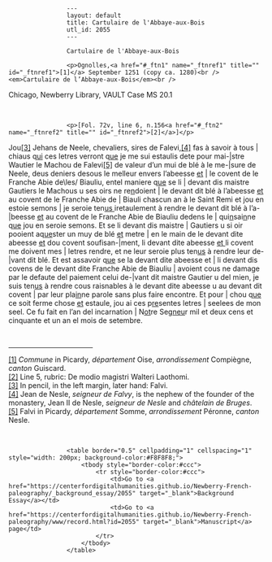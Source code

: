
                    ---
                    layout: default
                    title: Cartulaire de l'Abbaye-aux-Bois
                    utl_id: 2055
                    ---
                
                    Cartulaire de l'Abbaye-aux-Bois
  
                    <p>Ognolles,<a href="#_ftn1" name="_ftnref1" title="" id="_ftnref1">[1]</a> September 1251 (copy ca. 1280)<br /><em>Cartulaire de l’Abbaye-aux-Bois</em><br />
Chicago, Newberry Library, VAULT Case MS 20.1</p>
<p> </p>
  
                    <p>[Fol. 72v, line 6, n.156<a href="#_ftn2" name="_ftnref2" title="" id="_ftnref2">[2]</a>]</p>
<p>Jou<a href="#_ftn3" name="_ftnref3" title="" id="_ftnref3">[3]</a> Jehans de Neele, chevaliers, sires de Falevi,<a href="#_ftn4" name="_ftnref4" title="" id="_ftnref4">[4]</a> fas à savoir à tous | chiaus q<u>ui</u> ces letres verront q<u>ue</u> je me sui estaulis dete pour mai-|stre Wautier le Machou de Falevi<a href="#_ftn5" name="_ftnref5" title="" id="_ftnref5">[5]</a> de valeur d’un mui de blé à le me-|sure de Neele, deus deniers desous le melleur envers l’abeesse <u>et</u> | le covent de le Franche Abie de\les/ Biauliu, entel maniere q<u>ue</u> se li | devant dis maistre Gautiers le Machous u ses oirs ne re<u>n</u>doient | le devant dit blé à l’abeesse <u>et</u> au covent de le Franche Abie de | Biauli chascun an à le Saint Remi et jou en estoie semons | je seroie ten<u>us </u>iretaulement à rendre le devant dit blé à l’a-|beesse <u>et</u> au covent de le Franche Abie de Biauliu dedens le | qui<u>n</u>sai<u>n</u>ne q<u>ue</u> jou en seroie semons. Et se li devant dis maistre | Gautiers u si oir pooient aq<u>ue</u>ster un muy de blé <u>et</u> metre | en le main de le devant dite abeesse <u>et</u> dou covent soufisan-|ment, li devant dite abeesse <u>et </u>li covent me doivent mes | letres rendre, et ne leur seroie plus ten<u>us</u> à rendre leur de-|vant dit blé. Et est assavoir q<u>ue</u> se la devant dite abeesse et | li devant dis covens de le devant dite Franche Abie de Biauliu | avoient cous ne damage par le defaute del paiement celui de-|vant dit maistre Gautier u del mien, je suis ten<u>us</u> à rendre cous raisnables à le devant dite abeesse u au devant dit covent | par leur pla<u>in</u>ne parole sans plus faire encontre. Et pour | chou q<u>ue</u> ce soit ferme chose <u>et</u> estaule, jou ai ces p<u>re</u>sentes letres | seelees de mon seel. Ce fu fait en l’an del incarnation | N<u>ot</u>re Seg<u>neu</u>r mil et deux cens et cinquante et un an el mois de setembre.</p>
<div> 
<hr align="left" size="1" width="33%" /><div id="ftn1"><a href="#_ftnref1" name="_ftn1" title="" id="_ftn1">[1]</a> <em>Commune </em>in Picardy, <em>département </em>Oise, <em>arrondissement </em>Compiègne, <em>canton </em>Guiscard.</div>
<div id="ftn2"><a href="#_ftnref2" name="_ftn2" title="" id="_ftn2">[2]</a> Line 5, rubric: De modio magistri Walteri Laothomi.</div>
<div id="ftn3"><a href="#_ftnref3" name="_ftn3" title="" id="_ftn3">[3]</a> In pencil, in the left margin, later hand: Falvi.</div>
<div id="ftn4"><a href="#_ftnref4" name="_ftn4" title="" id="_ftn4">[4]</a> Jean de Nesle, <em>seigneur de Falvy</em>, is the nephew of the founder of the monastery, Jean II de Nesle, <em>seigneur de Nesle </em>and<em> châtelain de Bruges</em>.</div>
<div id="ftn5"><a href="#_ftnref5" name="_ftn5" title="" id="_ftn5">[5]</a> Falvi in Picardy, <em>département</em> Somme, <em>arrondissement</em> Péronne, <em>canton</em> Nesle.</div>
<div> </div>
</div>

                    
                     
                    <table border="0.5" cellpadding="1" cellspacing="1" style="width: 200px; background-color:#F8F8F8;">
                        <tbody style="border-color:#ccc">
                            <tr style="border-color:#ccc">
                                <td>Go to <a href="https://centerfordigitalhumanities.github.io/Newberry-French-paleography/_background_essay/2055" target="_blank">Background Essay</a></td>
                                <td>Go to <a href="https://centerfordigitalhumanities.github.io/Newberry-French-paleography/www/record.html?id=2055" target="_blank">Manuscript</a> page</td>
                            </tr>
                        </tbody>
                    </table>
                     
                
                